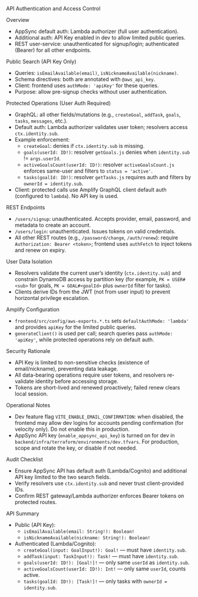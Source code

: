 API Authentication and Access Control

Overview
- AppSync default auth: Lambda authorizer (full user authentication).
- Additional auth: API Key enabled in dev to allow limited public queries.
- REST user-service: unauthenticated for signup/login; authenticated (Bearer) for all other endpoints.

Public Search (API Key Only)
- Queries: `isEmailAvailable(email)`, `isNicknameAvailable(nickname)`.
- Schema directives: both are annotated with `@aws_api_key`.
- Client: frontend uses `authMode: 'apiKey'` for these queries.
- Purpose: allow pre-signup checks without user authentication.

Protected Operations (User Auth Required)
- GraphQL: all other fields/mutations (e.g., `createGoal`, `addTask`, `goals`, `tasks`, `messages`, etc.).
- Default auth: Lambda authorizer validates user token; resolvers access `ctx.identity.sub`.
- Example enforcement:
  - `createGoal`: denies if `ctx.identity.sub` is missing.
  - `goals(userId: ID!)`: resolver `getGoals.js` denies when `identity.sub` != `args.userId`.
  - `activeGoalsCount(userId: ID!)`: resolver `activeGoalsCount.js` enforces same-user and filters to `status = 'active'`.
  - `tasks(goalId: ID!)`: resolver `getTasks.js` requires auth and filters by `ownerId = identity.sub`.
- Client: protected calls use Amplify GraphQL client default auth (configured to `lambda`). No API key is used.

REST Endpoints
- `/users/signup`: unauthenticated. Accepts provider, email, password, and metadata to create an account.
- `/users/login`: unauthenticated. Issues tokens on valid credentials.
- All other REST routes (e.g., `/password/change`, `/auth/renew`): require `Authorization: Bearer <token>`; frontend uses `authFetch` to inject tokens and renew on expiry.

User Data Isolation
- Resolvers validate the current user’s identity (`ctx.identity.sub`) and constrain DynamoDB access by partition key (for example, `PK = USER#<sub>` for goals, `PK = GOAL#<goalId>` plus `ownerId` filter for tasks).
- Clients derive IDs from the JWT (not from user input) to prevent horizontal privilege escalation.

Amplify Configuration
- `frontend/src/config/aws-exports.*.ts` sets `defaultAuthMode: 'lambda'` and provides `apiKey` for the limited public queries.
- `generateClient()` is used per call; search queries pass `authMode: 'apiKey'`, while protected operations rely on default auth.

Security Rationale
- API Key is limited to non-sensitive checks (existence of email/nickname), preventing data leakage.
- All data-bearing operations require user tokens, and resolvers re-validate identity before accessing storage.
- Tokens are short-lived and renewed proactively; failed renew clears local session.

Operational Notes
- Dev feature flag `VITE_ENABLE_EMAIL_CONFIRMATION`: when disabled, the frontend may allow dev logins for accounts pending confirmation (for velocity only). Do not enable this in production.
- AppSync API key (`enable_appsync_api_key`) is turned on for dev in `backend/infra/terraform/environments/dev.tfvars`. For production, scope and rotate the key, or disable if not needed.

Audit Checklist
- Ensure AppSync API has default auth (Lambda/Cognito) and additional API key limited to the two search fields.
- Verify resolvers use `ctx.identity.sub` and never trust client-provided IDs.
- Confirm REST gateway/Lambda authorizer enforces Bearer tokens on protected routes.

API Summary
- Public (API Key):
  - `isEmailAvailable(email: String!): Boolean!`
  - `isNicknameAvailable(nickname: String!): Boolean!`
- Authenticated (Lambda/Cognito):
  - `createGoal(input: GoalInput!): Goal!` — must have `identity.sub`.
  - `addTask(input: TaskInput!): Task!` — must have `identity.sub`.
  - `goals(userId: ID!): [Goal!]!` — only same `userId` as `identity.sub`.
  - `activeGoalsCount(userId: ID!): Int!` — only same `userId`, counts active.
  - `tasks(goalId: ID!): [Task!]!` — only tasks with `ownerId = identity.sub`.
